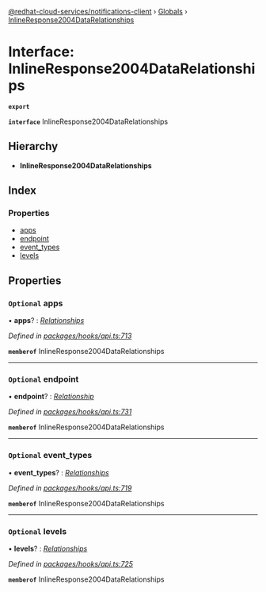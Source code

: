 [@redhat-cloud-services/notifications-client](../README.md) › [Globals](../globals.md) › [InlineResponse2004DataRelationships](inlineresponse2004datarelationships.md)

# Interface: InlineResponse2004DataRelationships

**`export`** 

**`interface`** InlineResponse2004DataRelationships

## Hierarchy

* **InlineResponse2004DataRelationships**

## Index

### Properties

* [apps](inlineresponse2004datarelationships.md#optional-apps)
* [endpoint](inlineresponse2004datarelationships.md#optional-endpoint)
* [event_types](inlineresponse2004datarelationships.md#optional-event_types)
* [levels](inlineresponse2004datarelationships.md#optional-levels)

## Properties

### `Optional` apps

• **apps**? : *[Relationships](relationships.md)*

*Defined in [packages/hooks/api.ts:713](https://github.com/RedHatInsights/javascript-clients/blob/master/packages/hooks/api.ts#L713)*

**`memberof`** InlineResponse2004DataRelationships

___

### `Optional` endpoint

• **endpoint**? : *[Relationship](relationship.md)*

*Defined in [packages/hooks/api.ts:731](https://github.com/RedHatInsights/javascript-clients/blob/master/packages/hooks/api.ts#L731)*

**`memberof`** InlineResponse2004DataRelationships

___

### `Optional` event_types

• **event_types**? : *[Relationships](relationships.md)*

*Defined in [packages/hooks/api.ts:719](https://github.com/RedHatInsights/javascript-clients/blob/master/packages/hooks/api.ts#L719)*

**`memberof`** InlineResponse2004DataRelationships

___

### `Optional` levels

• **levels**? : *[Relationships](relationships.md)*

*Defined in [packages/hooks/api.ts:725](https://github.com/RedHatInsights/javascript-clients/blob/master/packages/hooks/api.ts#L725)*

**`memberof`** InlineResponse2004DataRelationships
